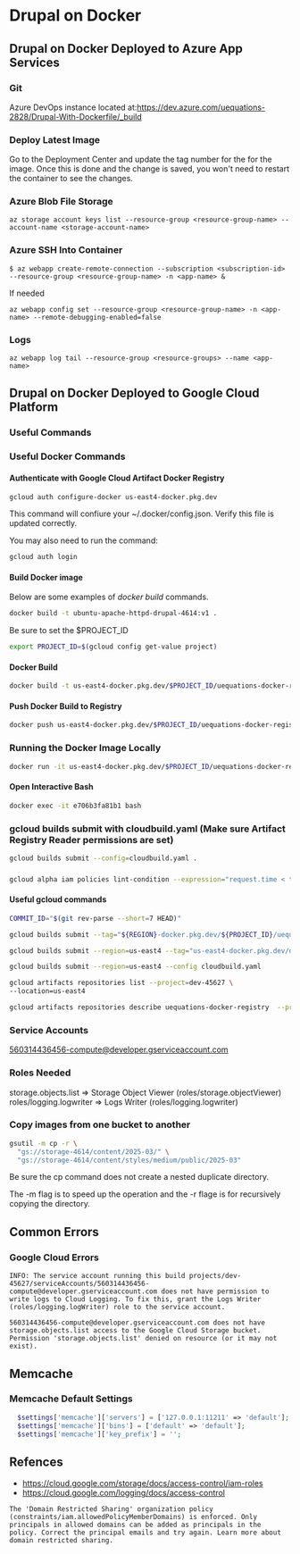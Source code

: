 # Drupal on Docker

## Drupal on Docker Deployed to Azure App Services

### Git
Azure DevOps instance located at:https://dev.azure.com/uequations-2828/Drupal-With-Dockerfile/_build

### Deploy Latest Image
Go to the Deployment Center and update the tag number for the for the image. Once this is done and the change is saved, you won't need to restart the container to see the changes.

### Azure Blob File Storage
```
az storage account keys list --resource-group <resource-group-name> --account-name <storage-account-name>
```

### Azure SSH Into Container
```
$ az webapp create-remote-connection --subscription <subscription-id> --resource-group <resource-group-name> -n <app-name> &
```

If needed
```
az webapp config set --resource-group <resource-group-name> -n <app-name> --remote-debugging-enabled=false
```

### Logs
```
az webapp log tail --resource-group <resource-groups> --name <app-name>
```

## Drupal on Docker Deployed to Google Cloud Platform

### Useful Commands

### Useful Docker Commands

#### Authenticate with Google Cloud Artifact Docker Registry
```sh
gcloud auth configure-docker us-east4-docker.pkg.dev
```
This command will confiure your ~/.docker/config.json. Verify this file is updated correctly.

You may also need to run the command:
```sh
gcloud auth login
```

#### Build Docker image
Below are some examples of *docker build* commands.
```sh
docker build -t ubuntu-apache-httpd-drupal-4614:v1 .
```

 Be sure to set the $PROJECT_ID
```sh
export PROJECT_ID=$(gcloud config get-value project)
```

#### Docker Build
```sh
docker build -t us-east4-docker.pkg.dev/$PROJECT_ID/uequations-docker-registry/drupal:v1.9-ubuntu-apache-httpd .
```
#### Push Docker Build to Registry
```sh
docker push us-east4-docker.pkg.dev/$PROJECT_ID/uequations-docker-registry/drupal:v1.9-ubuntu-apache-httpd
```

### Running the Docker Image Locally
```sh
docker run -it us-east4-docker.pkg.dev/$PROJECT_ID/uequations-docker-registry/ubuntu-apache-httpd-drupal-4614:v4
```

#### Open Interactive Bash
```sh
docker exec -it e706b3fa81b1 bash
```

### gcloud builds submit with cloudbuild.yaml (Make sure Artifact Registry Reader permissions are set)
```sh
gcloud builds submit --config=cloudbuild.yaml .
```

###
```sh
gcloud alpha iam policies lint-condition --expression="request.time < timestamp("2024-09-29T04:30:05.725Z")" --title=cloudbuild-connection-setup
```

#### Useful gcloud commands
```sh
COMMIT_ID="$(git rev-parse --short=7 HEAD)"

gcloud builds submit --tag="${REGION}-docker.pkg.dev/${PROJECT_ID}/uequations-docker-registry/ubuntu-apache-httpd-php:v0.2" .

gcloud builds submit --region=us-east4 --tag="us-east4-docker.pkg.dev/dev-45627/uequations-docker-registry/ubuntu-apache-httpd-php:v0.2" .

gcloud builds submit --region=us-east4 --config cloudbuild.yaml
```

```sh
gcloud artifacts repositories list --project=dev-45627 \
--location=us-east4
```

```sh
gcloud artifacts repositories describe uequations-docker-registry  --project=dev-45627 --location=us-east4
```

### Service Accounts
560314436456-compute@developer.gserviceaccount.com

### Roles Needed
storage.objects.list => Storage Object Viewer (roles/storage.objectViewer)
roles/logging.logwriter => Logs Writer (roles/logging.logwriter)

### Copy images from one bucket to another

```sh
gsutil -m cp -r \
  "gs://storage-4614/content/2025-03/" \
  "gs://storage-4614/content/styles/medium/public/2025-03"
```
Be sure the cp command does not create a nested duplicate directory.

The -m flag is to speed up the operation and the -r flage is for recursively copying the directory.

## Common Errors

### Google Cloud Errors
```
INFO: The service account running this build projects/dev-45627/serviceAccounts/560314436456-compute@developer.gserviceaccount.com does not have permission to write logs to Cloud Logging. To fix this, grant the Logs Writer (roles/logging.logWriter) role to the service account.
```

```
560314436456-compute@developer.gserviceaccount.com does not have storage.objects.list access to the Google Cloud Storage bucket. Permission 'storage.objects.list' denied on resource (or it may not exist).
```

## Memcache
### Memcache Default Settings
```php
  $settings['memcache']['servers'] = ['127.0.0.1:11211' => 'default'];
  $settings['memcache']['bins'] = ['default' => 'default'];
  $settings['memcache']['key_prefix'] = '';
```

## Refences
- https://cloud.google.com/storage/docs/access-control/iam-roles
- https://cloud.google.com/logging/docs/access-control

```
The 'Domain Restricted Sharing' organization policy (constraints/iam.allowedPolicyMemberDomains) is enforced. Only principals in allowed domains can be added as principals in the policy. Correct the principal emails and try again. Learn more about domain restricted sharing.
```
